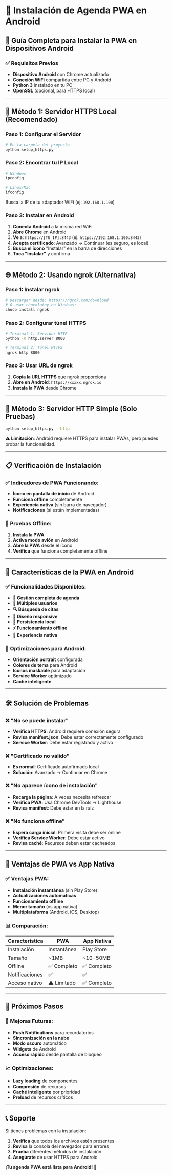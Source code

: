 # 📱 Instalación de Agenda PWA en Android

## 🎯 Guía Completa para Instalar la PWA en Dispositivos Android

### ✅ Requisitos Previos

- **Dispositivo Android** con Chrome actualizado
- **Conexión WiFi** compartida entre PC y Android
- **Python 3** instalado en tu PC
- **OpenSSL** (opcional, para HTTPS local)

---

## 🚀 Método 1: Servidor HTTPS Local (Recomendado)

### Paso 1: Configurar el Servidor
```bash
# En la carpeta del proyecto
python setup_https.py
```

### Paso 2: Encontrar tu IP Local
```bash
# Windows
ipconfig

# Linux/Mac
ifconfig
```
Busca la IP de tu adaptador WiFi (ej: `192.168.1.100`)

### Paso 3: Instalar en Android
1. **Conecta Android** a la misma red WiFi
2. **Abre Chrome** en Android
3. **Ve a**: `https://[TU_IP]:8443` (ej: `https://192.168.1.100:8443`)
4. **Acepta certificado**: Avanzado → Continuar (es seguro, es local)
5. **Busca el ícono** "Instalar" en la barra de direcciones
6. **Toca "Instalar"** y confirma

---

## 🌐 Método 2: Usando ngrok (Alternativa)

### Paso 1: Instalar ngrok
```bash
# Descargar desde: https://ngrok.com/download
# O usar chocolatey en Windows:
choco install ngrok
```

### Paso 2: Configurar túnel HTTPS
```bash
# Terminal 1: Servidor HTTP
python -m http.server 8000

# Terminal 2: Túnel HTTPS
ngrok http 8000
```

### Paso 3: Usar URL de ngrok
1. **Copia la URL HTTPS** que ngrok proporciona
2. **Abre en Android**: `https://xxxxx.ngrok.io`
3. **Instala la PWA** desde Chrome

---

## 🔧 Método 3: Servidor HTTP Simple (Solo Pruebas)

```bash
python setup_https.py --http
```

**⚠️ Limitación**: Android requiere HTTPS para instalar PWAs, pero puedes probar la funcionalidad.

---

## 📋 Verificación de Instalación

### ✅ Indicadores de PWA Funcionando:
- **Ícono en pantalla de inicio** de Android
- **Funciona offline** completamente
- **Experiencia nativa** (sin barra de navegador)
- **Notificaciones** (si están implementadas)

### 🧪 Pruebas Offline:
1. **Instala la PWA**
2. **Activa modo avión** en Android
3. **Abre la PWA** desde el ícono
4. **Verifica** que funciona completamente offline

---

## 🎨 Características de la PWA en Android

### ✅ Funcionalidades Disponibles:
- **📅 Gestión completa de agenda**
- **👥 Múltiples usuarios**
- **🔍 Búsqueda de citas**
- **📱 Diseño responsive**
- **💾 Persistencia local**
- **⚡ Funcionamiento offline**
- **🎯 Experiencia nativa**

### 📱 Optimizaciones para Android:
- **Orientación portrait** configurada
- **Colores de tema** para Android
- **Iconos maskable** para adaptación
- **Service Worker** optimizado
- **Caché inteligente**

---

## 🛠️ Solución de Problemas

### ❌ "No se puede instalar"
- **Verifica HTTPS**: Android requiere conexión segura
- **Revisa manifest.json**: Debe estar correctamente configurado
- **Service Worker**: Debe estar registrado y activo

### ❌ "Certificado no válido"
- **Es normal**: Certificado autofirmado local
- **Solución**: Avanzado → Continuar en Chrome

### ❌ "No aparece ícono de instalación"
- **Recarga la página**: A veces necesita refrescar
- **Verifica PWA**: Usa Chrome DevTools → Lighthouse
- **Revisa manifest**: Debe estar en la raíz

### ❌ "No funciona offline"
- **Espera carga inicial**: Primera visita debe ser online
- **Verifica Service Worker**: Debe estar activo
- **Revisa caché**: Recursos deben estar cacheados

---

## 🎯 Ventajas de PWA vs App Nativa

### ✅ Ventajas PWA:
- **Instalación instantánea** (sin Play Store)
- **Actualizaciones automáticas**
- **Funcionamiento offline**
- **Menor tamaño** (vs app nativa)
- **Multiplataforma** (Android, iOS, Desktop)

### 📊 Comparación:
| Característica | PWA | App Nativa |
|----------------|-----|------------|
| Instalación | Instantánea | Play Store |
| Tamaño | ~1MB | ~10-50MB |
| Offline | ✅ Completo | ✅ Completo |
| Notificaciones | ✅ | ✅ |
| Acceso nativo | ⚠️ Limitado | ✅ Completo |

---

## 🚀 Próximos Pasos

### 🔮 Mejoras Futuras:
- **Push Notifications** para recordatorios
- **Sincronización en la nube**
- **Modo oscuro** automático
- **Widgets** de Android
- **Acceso rápido** desde pantalla de bloqueo

### 📈 Optimizaciones:
- **Lazy loading** de componentes
- **Compresión** de recursos
- **Caché inteligente** por prioridad
- **Preload** de recursos críticos

---

## 📞 Soporte

Si tienes problemas con la instalación:

1. **Verifica** que todos los archivos estén presentes
2. **Revisa** la consola del navegador para errores
3. **Prueba** diferentes métodos de instalación
4. **Asegúrate** de usar HTTPS para Android

**¡Tu agenda PWA está lista para Android! 🎉**
